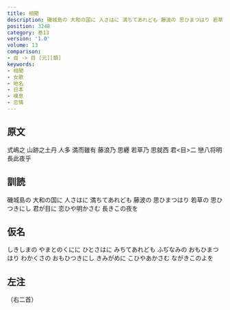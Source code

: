 ```yaml
---
title: 相聞
description: 磯城島の 大和の国に 人さはに 満ちてあれども 藤波の 思ひまつはり 若草の 思ひつきにし 君が目に 恋ひや明かさむ 長きこの夜を
position: 3248
category: 巻13
version: '1.0'
volume: 13
comparison:
- 自 -> 目 [元][類]
keywords:
- 相聞
- 女歌
- 地名
- 日本
- 嘆息
- 恋情
---
```


## 原文

式嶋之 山跡之土丹 人多 満而雖有 藤浪乃 思纒 若草乃 思就西 君<目>二 戀八将明 長此夜乎

## 訓読

磯城島の 大和の国に 人さはに 満ちてあれども 藤波の 思ひまつはり 若草の 思ひつきにし 君が目に 恋ひや明かさむ 長きこの夜を

## 仮名

しきしまの やまとのくにに ひとさはに みちてあれども ふぢなみの おもひまつはり わかくさの おもひつきにし きみがめに こひやあかさむ ながきこのよを

## 左注

（右二首）
